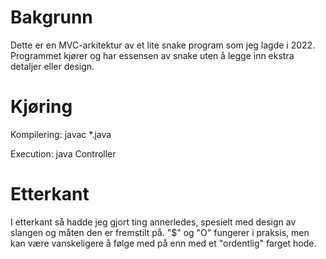 # Bakgrunn

Dette er en MVC-arkitektur av et lite snake program som jeg lagde i 2022.
Programmet kjører og har essensen av snake uten å legge inn ekstra detaljer eller design.


# Kjøring

Kompilering: javac *.java

Execution: java Controller


# Etterkant

I etterkant så hadde jeg gjort ting annerledes, spesielt med design av slangen og måten den er fremstilt på.
"$" og "O" fungerer i praksis, men kan være vanskeligere å følge med på enn med et "ordentlig" farget hode. 
